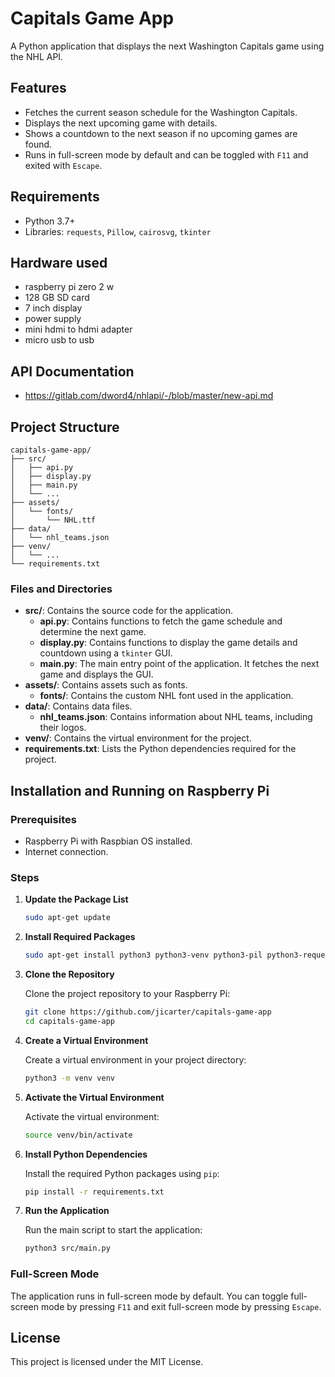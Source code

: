 # Capitals Game App

A Python application that displays the next Washington Capitals game using the NHL API.

## Features
- Fetches the current season schedule for the Washington Capitals.
- Displays the next upcoming game with details.
- Shows a countdown to the next season if no upcoming games are found.
- Runs in full-screen mode by default and can be toggled with `F11` and exited with `Escape`.

## Requirements
- Python 3.7+
- Libraries: `requests`, `Pillow`, `cairosvg`, `tkinter`
## Hardware used
- raspberry pi zero 2 w
- 128 GB SD card
- 7 inch display
- power supply
- mini hdmi to hdmi adapter
- micro usb to usb
## API Documentation
- https://gitlab.com/dword4/nhlapi/-/blob/master/new-api.md
## Project Structure

```
capitals-game-app/
├── src/
│   ├── api.py
│   ├── display.py
│   ├── main.py
│   └── ...
├── assets/
│   └── fonts/
│       └── NHL.ttf
├── data/
│   └── nhl_teams.json
├── venv/
│   └── ...
└── requirements.txt
```

### Files and Directories

- **src/**: Contains the source code for the application.
  - **api.py**: Contains functions to fetch the game schedule and determine the next game.
  - **display.py**: Contains functions to display the game details and countdown using a `tkinter` GUI.
  - **main.py**: The main entry point of the application. It fetches the next game and displays the GUI.
- **assets/**: Contains assets such as fonts.
  - **fonts/**: Contains the custom NHL font used in the application.
- **data/**: Contains data files.
  - **nhl_teams.json**: Contains information about NHL teams, including their logos.
- **venv/**: Contains the virtual environment for the project.
- **requirements.txt**: Lists the Python dependencies required for the project.

## Installation and Running on Raspberry Pi

### Prerequisites

- Raspberry Pi with Raspbian OS installed.
- Internet connection.

### Steps

1. **Update the Package List**

   ```sh
   sudo apt-get update
   ```

2. **Install Required Packages**

   ```sh
   sudo apt-get install python3 python3-venv python3-pil python3-requests python3-tk
   ```

3. **Clone the Repository**

   Clone the project repository to your Raspberry Pi:

   ```sh
   git clone https://github.com/jicarter/capitals-game-app
   cd capitals-game-app
   ```

4. **Create a Virtual Environment**

   Create a virtual environment in your project directory:

   ```sh
   python3 -m venv venv
   ```

5. **Activate the Virtual Environment**

   Activate the virtual environment:

   ```sh
   source venv/bin/activate
   ```

6. **Install Python Dependencies**

   Install the required Python packages using `pip`:

   ```sh
   pip install -r requirements.txt
   ```

7. **Run the Application**

   Run the main script to start the application:

   ```sh
   python3 src/main.py
   ```

### Full-Screen Mode

The application runs in full-screen mode by default. You can toggle full-screen mode by pressing `F11` and exit full-screen mode by pressing `Escape`.

## License

This project is licensed under the MIT License.

